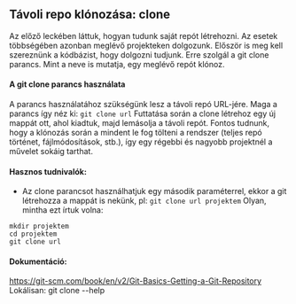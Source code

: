 ## Távoli repo klónozása: clone
Az előző leckében láttuk, hogyan tudunk saját repót létrehozni. Az esetek többségében azonban meglévő projekteken dolgozunk.
Először is meg kell szereznünk a kódbázist, hogy dolgozni tudjunk. Erre szolgál a git clone parancs.
Mint a neve is mutatja, egy meglévő repót klónoz.

#### A git clone parancs használata
A parancs használatához szükségünk lesz a távoli repó URL-jére. Maga a parancs így néz ki:
```git clone url```
Futtatása során a clone létrehoz egy új mappát ott, ahol kiadtuk, majd lemásolja a távoli repót.
Fontos tudnunk, hogy a klónozás során a mindent le fog tölteni a rendszer (teljes repó történet, fájlmódosítások, stb.), így egy régebbi és nagyobb projektnél a művelet sokáig tarthat.

#### Hasznos tudnivalók:
- Az clone parancsot használhatjuk egy második paraméterrel, ekkor a git létrehozza a mappát is nekünk, pl:
```git clone url projektem```
Olyan, mintha ezt írtuk volna:
```
mkdir projektem
cd projektem
git clone url
```

#### Dokumentáció:  
https://git-scm.com/book/en/v2/Git-Basics-Getting-a-Git-Repository
Lokálisan: git clone --help